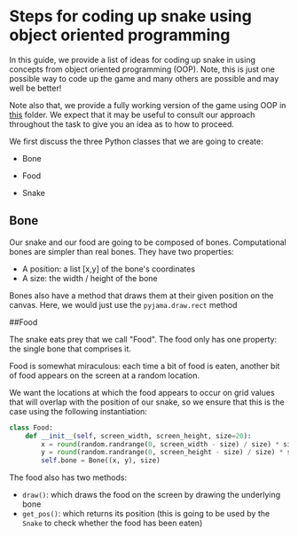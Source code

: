 # Steps for coding up snake using object oriented programming

In this guide, we provide a list of ideas for coding up snake in using concepts from object oriented programming (OOP). Note, this is just one possible way to code up the game and many others are possible and may well be better!

Note also that, we provide a fully working version of the game using OOP in [this](./example_snake/) folder. We expect that it may be useful to consult our approach throughout the task to give you an idea as to how to proceed.

We first discuss the three Python classes that we are going to create:

* Bone

* Food
* Snake

## Bone

Our snake and our food are going to be composed of bones. Computational bones are simpler than real bones. They have two properties:

* A position: a list [x,y] of the bone's coordinates
* A size: the width / height of the bone

Bones also have a method that draws them at their given position on the canvas. Here, we would just use the `pyjama.draw.rect` method

##Food 

The snake eats prey that we call "Food". The food only has one property: the single bone that comprises it.

Food is somewhat miraculous: each time a bit of food is eaten, another bit of food appears on the screen at a random location.

We want the locations at which the food appears to occur on grid values that will overlap with the position of our snake, so we ensure that this is the case using the following instantiation:

```python
class Food:
    def __init__(self, screen_width, screen_height, size=20):
        x = round(random.randrange(0, screen_width - size) / size) * size
        y = round(random.randrange(0, screen_height - size) / size) * size
        self.bone = Bone((x, y), size)
```

The food also has two methods:

* `draw()`: which draws the food on the screen by drawing the underlying bone
* `get_pos()`: which returns its position (this is going to be used by the `Snake` to check whether the food has been eaten)

